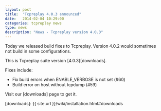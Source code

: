 ```yaml
---
layout: post
title:  "Tcpreplay 4.0.3 announced"
date:   2014-02-04 10:29:00
categories: tcpreplay news
type: news
description: "News - Tcpreplay version 4.0.3"
---
```


Today we released build fixes to Tcpreplay. Version 4.0.2 would
sometimes not build in some configurations.

This is Tcpreplay suite version [4.0.3][downloads].

Fixes include:

- Fix build errors when ENABLE_VERBOSE is not set (#60)
- Build error on host without tcpdump (#59)

Visit our [downloads] page to get it.

[downloads]:      {{ site.url }}/wiki/installation.html#downloads
